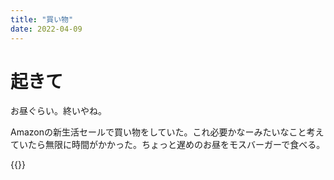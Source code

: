 ```yaml
---
title: "買い物"
date: 2022-04-09
---
```


# 起きて
お昼ぐらい。終いやね。

Amazonの新生活セールで買い物をしていた。これ必要かなーみたいなこと考えていたら無限に時間がかかった。ちょっと遅めのお昼をモスバーガーで食べる。

{{<tweet user="dango_bot" id="1512740606170513413">}}